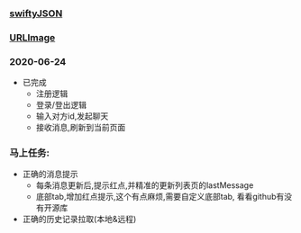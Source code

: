 ### [swiftyJSON](https://github.com/SwiftyJSON/SwiftyJSON)
### [URLImage](https://github.com/dmytro-anokhin/url-image#installation)


### 2020-06-24
  - 已完成
    - 注册逻辑
    - 登录/登出逻辑
    - 输入对方id,发起聊天
    - 接收消息,刷新到当前页面


### 马上任务:
  - 正确的消息提示
    - 每条消息更新后,提示红点,并精准的更新列表页的lastMessage
    - 底部tab,增加红点提示,这个有点麻烦,需要自定义底部tab, 看看github有没有开源库
  - 正确的历史记录拉取(本地&远程)
